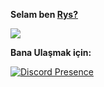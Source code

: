 **Selam ben [Rys?](https://github.com/Reyesex)** 

![](https://komarev.com/ghpvc/?username=your-github-Reyesex&color=blue)

**Bana Ulaşmak için:** 

[![Discord Presence](https://lanyard-profile-readme.vercel.app/api/852596980203257866)](https://discord.com/users/852596980203257866)
